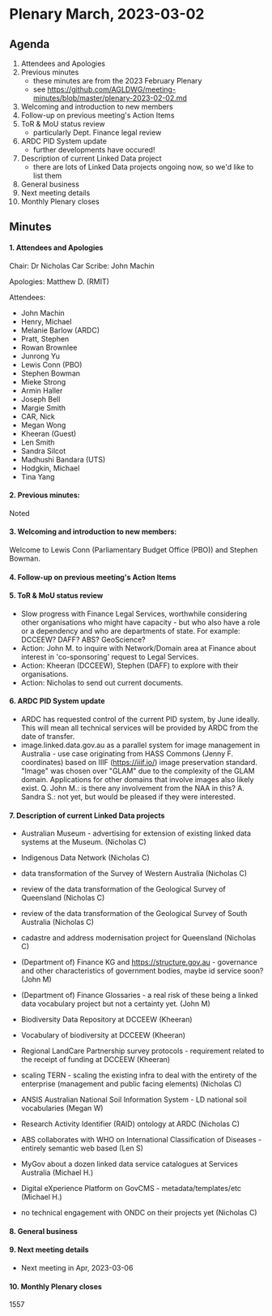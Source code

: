 # Plenary March, 2023-03-02

## Agenda

1. Attendees and Apologies
2. Previous minutes
    * these minutes are from the 2023 February Plenary
    * see <https://github.com/AGLDWG/meeting-minutes/blob/master/plenary-2023-02-02.md>
3. Welcoming and introduction to new members
4. Follow-up on previous meeting's Action Items
5. ToR & MoU status review
    * particularly Dept. Finance legal review
6. ARDC PID System update
    * further developments have occured!
7. Description of current Linked Data project 
    * there are lots of Linked Data projects ongoing now, so we'd like to list them
9. General business 
10. Next meeting details
11. Monthly Plenary closes

## Minutes

#### 1. Attendees and Apologies

Chair:  Dr Nicholas Car 
Scribe:    John Machin

Apologies:  Matthew D. (RMIT)


Attendees:  
* John Machin
* Henry, Michael
* Melanie Barlow (ARDC)
* Pratt, Stephen
* Rowan Brownlee
* Junrong Yu
* Lewis Conn (PBO)
* Stephen Bowman
* Mieke Strong
* Armin Haller
* Joseph Bell
* Margie Smith
* CAR, Nick
* Megan Wong
* Kheeran (Guest)
* Len Smith
* Sandra Silcot
* Madhushi Bandara (UTS)
* Hodgkin, Michael
* Tina Yang

#### 2. Previous minutes: 
Noted

#### 3. Welcoming and introduction to new members: 
Welcome to Lewis Conn (Parliamentary Budget Office (PBO)) and Stephen Bowman. 

#### 4. Follow-up on previous meeting's Action Items
#### 5. ToR & MoU status review
* Slow progress with Finance Legal Services, worthwhile considering other organisations who might have capacity - but who also have a role or a dependency and who are departments of state. For example: DCCEEW? DAFF? ABS? GeoScience?
* Action: John M. to inquire with Network/Domain area at Finance about interest in 'co-sponsoring' request to Legal Services.
* Action: Kheeran (DCCEEW), Stephen (DAFF) to explore with their organisations.
* Action: Nicholas to send out current documents.

#### 6. ARDC PID System update
* ARDC has requested control of the current PID system, by June ideally. This will mean all technical services will be provided by ARDC from the date of transfer.
* image.linked.data.gov.au as a parallel system for image management in Australia - use case originating from HASS Commons (Jenny F. coordinates) based on IIIF (https://iiif.io/) image preservation standard.  "Image" was chosen over "GLAM" due to the complexity of the GLAM domain. Applications for other domains that involve images also likely exist.  Q. John M.: is there any involvement from the NAA in this? A. Sandra S.: not yet, but would be pleased if they were interested.

#### 7. Description of current Linked Data projects 
* Australian Museum - advertising for extension of existing linked data systems at the Museum. (Nicholas C)
* Indigenous Data Network (Nicholas C)
* data transformation of the Survey of Western Australia (Nicholas C)
* review of the data transformation of the Geological Survey of Queensland (Nicholas C)
* review of the data transformation of the Geological Survey of South Australia (Nicholas C)
* cadastre and address modernisation project for Queensland (Nicholas C)
* (Department of) Finance KG and https://structure.gov.au - governance and other characteristics of government bodies, maybe id service soon? (John M)
* (Department of) Finance Glossaries - a real risk of these being a linked data vocabulary project but not a certainty yet. (John M)
* Biodiversity Data Repository at DCCEEW (Kheeran)
* Vocabulary of biodiversity at DCCEEW (Kheeran)
* Regional LandCare Partnership survey protocols - requirement related to the receipt of funding at DCCEEW (Kheeran)
* scaling TERN - scaling the existing infra to deal with the entirety of the enterprise (management and public facing elements) (Nicholas C)
* ANSIS Australian National Soil Information System - LD national soil vocabularies (Megan W) 
* Research Activity Identifier (RAID) ontology at ARDC (Nicholas C) 
* ABS collaborates with WHO on International Classification of Diseases - entirely semantic web based (Len S)
* MyGov about a dozen linked data service catalogues at Services Australia (Michael H.)
* Digital eXperience Platform on GovCMS - metadata/templates/etc (Michael H.)

* no technical engagement with ONDC on their projects yet (Nicholas C)

#### 8. General business 
#### 9. Next meeting details
* Next meeting in Apr, 2023-03-06
#### 10. Monthly Plenary closes
1557
